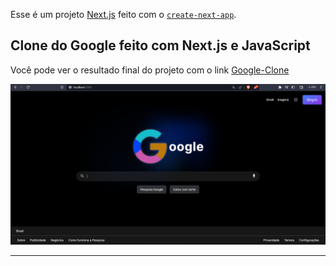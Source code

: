 Esse é um projeto [Next.js](https://nextjs.org/) feito com o [`create-next-app`](https://github.com/vercel/next.js/tree/canary/packages/create-next-app).

## Clone do Google feito com Next.js e JavaScript

Você pode ver o resultado final do projeto com o link [Google-Clone](https://google-clone-gamma-sepia.vercel.app/)

![](/public/home-def.png)

---
